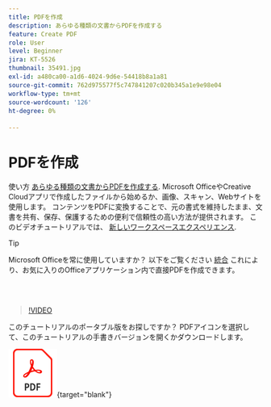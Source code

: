 ```yaml
---
title: PDFを作成
description: あらゆる種類の文書からPDFを作成する
feature: Create PDF
role: User
level: Beginner
jira: KT-5526
thumbnail: 35491.jpg
exl-id: a480ca00-a1d6-4024-9d6e-54418b8a1a81
source-git-commit: 762d975577f5c747841207c020b345a1e9e98e04
workflow-type: tm+mt
source-wordcount: '126'
ht-degree: 0%

---
```


# PDFを作成

使い方 [あらゆる種類の文書からPDFを作成する](https://www.adobe.com/jp/acrobat/online/convert-pdf.html). Microsoft OfficeやCreative Cloudアプリで作成したファイルから始めるか、画像、スキャン、Webサイトを使用します。 コンテンツをPDFに変換することで、元の書式を維持したまま、文書を共有、保存、保護するための便利で信頼性の高い方法が提供されます。 このビデオチュートリアルでは、 [新しいワークスペースエクスペリエンス](new-workspace.md).

>[!TIP]
>
>Microsoft Officeを常に使用していますか？ 以下をご覧ください [統合](../integrate/integrate-overview.md#microsoft) これにより、お気に入りのOfficeアプリケーション内で直接PDFを作成できます。

<br> 

>[!VIDEO](https://video.tv.adobe.com/v/35491?quality=12&learn=on&hidetitle=true)

このチュートリアルのポータブル版をお探しですか？ PDFアイコンを選択して、このチュートリアルの手書きバージョンを開くかダウンロードします。

[![PDFアイコンの画像](../assets/acrobat_PDF_96.png)](../assets/create_a_pdf.pdf){target="blank"}